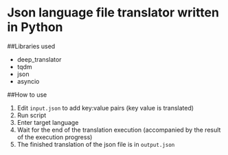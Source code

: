 # Json language file translator written in Python
##Libraries used
* deep_translator
* tqdm
* json
* asyncio

##How to use
1. Edit `input.json` to add key:value pairs (key value is translated)
2. Run script
3. Enter target language
4. Wait for the end of the translation execution (accompanied by the result of the execution progress)
5. The finished translation of the json file is in `output.json`
